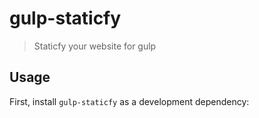 # gulp-staticfy
> Staticfy your website for gulp

## Usage

First, install `gulp-staticfy` as a development dependency: